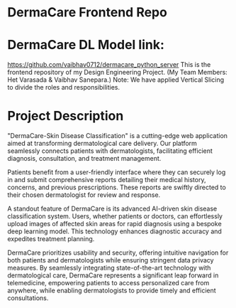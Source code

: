 # DermaCare Frontend Repo
# DermaCare DL Model link: 
 https://github.com/vaibhav0712/dermacare_python_server
 This is the frontend repository of my Design Engineering Project.
 (My Team Members: Het Varasada & Vaibhav Sanepara.)
 Note: We have applied Vertical Slicing to divide the roles and responsibilities.

# Project Description

"DermaCare-Skin Disease Classification" is a cutting-edge web application aimed at transforming dermatological care delivery. Our platform seamlessly connects patients with dermatologists, facilitating efficient diagnosis, consultation, and treatment management.

Patients benefit from a user-friendly interface where they can securely log in and submit comprehensive reports detailing their medical history, concerns, and previous prescriptions. These reports are swiftly directed to their chosen dermatologist for review and response.

A standout feature of DermaCare is its advanced AI-driven skin disease classification system. Users, whether patients or doctors, can effortlessly upload images of affected skin areas for rapid diagnosis using a bespoke deep learning model. This technology enhances diagnostic accuracy and expedites treatment planning.

DermaCare prioritizes usability and security, offering intuitive navigation for both patients and dermatologists while ensuring stringent data privacy measures. By seamlessly integrating state-of-the-art technology with dermatological care, DermaCare represents a significant leap forward in telemedicine, empowering patients to access personalized care from anywhere, while enabling dermatologists to provide timely and efficient consultations.


